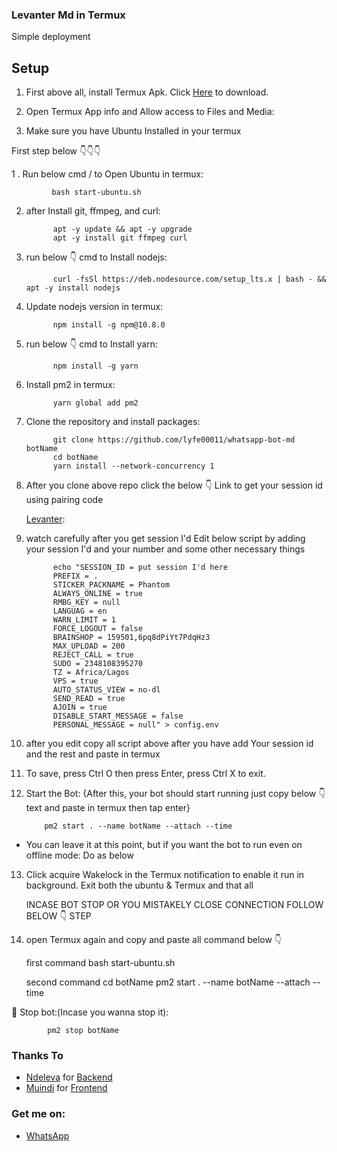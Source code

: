 ### Levanter Md in Termux <Ubuntu>

Simple deployment

## Setup
1. First above all, install Termux Apk. Click [Here](https://termux.en.uptodown.com/android/post-download/106885413) to download.

2. Open Termux App info and Allow access to Files and Media:

3. Make sure you have Ubuntu Installed in your termux

  First step below 👇👇👇

1 . Run below cmd / to Open Ubuntu in termux:
   
             bash start-ubuntu.sh

2. after Install git, ffmpeg, and curl:
   
             apt -y update && apt -y upgrade
             apt -y install git ffmpeg curl
    
3. run below 👇 cmd to Install nodejs:
   
             curl -fsSl https://deb.nodesource.com/setup_lts.x | bash - && apt -y install nodejs

4. Update nodejs version in termux:
   
             npm install -g npm@10.8.0

5. run below 👇 cmd to Install yarn:
   
             npm install -g yarn

6. Install pm2 in termux:
   
             yarn global add pm2

7. Clone the repository and install packages:
   
             git clone https://github.com/lyfe00011/whatsapp-bot-md botName
             cd botName
             yarn install --network-concurrency 1

8. After you clone above repo click the below 👇 Link to get your session id using pairing code


      [Levanter](https://qr-hazel-alpha.vercel.app/session):

9. watch carefully after you get session I'd  Edit below script by adding your session I'd and your number and some other necessary things

             echo "SESSION_ID = put session I'd here
             PREFIX = .
             STICKER_PACKNAME = Phantom
             ALWAYS_ONLINE = true
             RMBG_KEY = null
             LANGUAG = en
             WARN_LIMIT = 1
             FORCE_LOGOUT = false
             BRAINSHOP = 159501,6pq8dPiYt7PdqHz3
             MAX_UPLOAD = 200
             REJECT_CALL = true
             SUDO = 2348108395270
             TZ = Africa/Lagos
             VPS = true
             AUTO_STATUS_VIEW = no-dl
             SEND_READ = true
             AJOIN = true
             DISABLE_START_MESSAGE = false
             PERSONAL_MESSAGE = null" > config.env

10. after you edit copy all script above after you have add Your session id and the rest
     and paste in termux 

11. To save, press Ctrl  O then press Enter, press Ctrl  X to exit.

12. Start the Bot: {After this, your bot should start running just copy below 👇 text and paste in termux then tap enter}
    
            pm2 start . --name botName --attach --time

 - You can leave it at this point, but if you want the bot to run even on offline mode: Do as below

13. Click acquire Wakelock in the Termux notification to enable it run in background. Exit both the ubuntu & Termux
    and that all




     INCASE BOT STOP OR YOU MISTAKELY CLOSE CONNECTION FOLLOW BELOW 👇 STEP
1. open Termux again and copy and paste all command below 👇
            
    first command
            bash start-ubuntu.sh

    second command
            cd botName
            pm2 start . --name botName --attach --time




🛑 Stop bot:(Incase you wanna stop it):
    
            pm2 stop botName




### Thanks To

- [Ndeleva](https://github.com/Ndelevamutua) for [Backend](https://github.com/Ndelevamutua/whatsapp)
- [Muindi](https://github.com/muindi6602) for [Frontend](https://muindi6602.github.io/)

### Get me on:

- [WhatsApp](https://wa.me/2348108395270)

